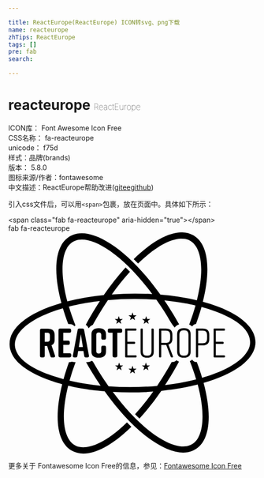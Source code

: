```yaml
---

title: ReactEurope(ReactEurope) ICON转svg、png下载
name: reacteurope
zhTips: ReactEurope
tags: []
pre: fab
search: 

---
```


# reacteurope  <small style="font-size: 60%;font-weight: 100">ReactEurope</small>


<div class="detail-page">
<p>
<span>
ICON库：
<span class="badge-secondary badge">Font Awesome Icon Free</span> 
</span>
<br/>
<span>
CSS名称：
<span class="badge-secondary badge">fa-reacteurope</span> 
</span>
<br/>
<span>
unicode：
<span class="badge-secondary badge">f75d</span> 
<copy-btn content='f75d' btn-title=""></copy-btn>
<copy-btn :content='String.fromCodePoint(parseInt("f75d", 16))' btn-title="复制U"></copy-btn>
</span><br/><span>样式：<span class="badge-light badge">品牌(brands)</span></span>
<br/>
<span>
版本：
<span class="badge-secondary badge">5.8.0</span> 
</span>
<br/>
<span>图标来源/作者：<span class="badge-light badge">fontawesome</span></span> 
<br/>
<span class="zh-detail">中文描述：<span class="badge-primary badge">ReactEurope</span><span class="help-link"><span>帮助改进</span>(<a href="https://gitee.com/liuwave/icon-helper/edit/master/json/fontawesome/brands/reacteurope.json" target="_blank" rel="noopener noreferrer">gitee</a><a href="https://github.com/liuwave/icon-helper/edit/master/json/fontawesome/brands/reacteurope.json" target="_blank" rel="noopener noreferrer">github</a></span>)</span><br/>
</p>
</div>
<div class="alert alert-dark">
  <i class="fab fa-reacteurope fa-xs"></i>
  <i class="fab fa-reacteurope fa-sm"></i>
  <i class="fab fa-reacteurope fa-lg"></i>
  <i class="fab fa-reacteurope fa-2x"></i>
  <i class="fab fa-reacteurope fa-3x"></i>
  <i class="fab fa-reacteurope fa-5x"></i>
  <i class="fab fa-reacteurope fa-7x"></i>
</div>
<div>
  <p>引入css文件后，可以用<code>&lt;span&gt;</code>包裹，放在页面中。具体如下所示：    
  </p>
  <div class="alert alert-primary" style="font-size: 14px">
    &lt;span class="fab fa-reacteurope" aria-hidden="true"&gt;&lt;/span&gt;
    <copy-btn content='<span class="fab fa-reacteurope" aria-hidden="true"></span>'></copy-btn>
  </div>
  <div class="alert alert-secondary">
    <i class="fab fa-reacteurope"
    style="font-size: 24px"
    aria-hidden="true"></i> fab fa-reacteurope
    <copy-btn content="fab fa-reacteurope" btn-title="复制图标名称"></copy-btn>
  </div>
</div>
<div id="svg" class="svg-wrap">
<svg xmlns="http://www.w3.org/2000/svg" viewBox="0 0 576 512"><path d="M250.6 211.74l5.8-4.1 5.8 4.1-2.1-6.8 5.7-4.3-7.1-.1-2.3-6.8-2.3 6.8-7.2.1 5.7 4.3zm63.7 0l5.8-4.1 5.8 4.1-2.1-6.8 5.7-4.3-7.2-.1-2.3-6.8-2.3 6.8-7.2.1 5.7 4.3zm-91.3 50.5h-3.4c-4.8 0-3.8 4-3.8 12.1 0 4.7-2.3 6.1-5.8 6.1s-5.8-1.4-5.8-6.1v-36.6c0-4.7 2.3-6.1 5.8-6.1s5.8 1.4 5.8 6.1c0 7.2-.7 10.5 3.8 10.5h3.4c4.7-.1 3.8-3.9 3.8-12.3 0-9.9-6.7-14.1-16.8-14.1h-.2c-10.1 0-16.8 4.2-16.8 14.1V276c0 10.4 6.7 14.1 16.8 14.1h.2c10.1 0 16.8-3.8 16.8-14.1 0-9.86 1.1-13.76-3.8-13.76zm-80.7 17.4h-14.7v-19.3H139c2.5 0 3.8-1.3 3.8-3.8v-2.1c0-2.5-1.3-3.8-3.8-3.8h-11.4v-18.3H142c2.5 0 3.8-1.3 3.8-3.8v-2.1c0-2.5-1.3-3.8-3.8-3.8h-21.7c-2.4-.1-3.7 1.3-3.7 3.8v59.1c0 2.5 1.3 3.8 3.8 3.8h21.9c2.5 0 3.8-1.3 3.8-3.8v-2.1c0-2.5-1.3-3.8-3.8-3.8zm-42-18.5c4.6-2 7.3-6 7.3-12.4v-11.9c0-10.1-6.7-14.1-16.8-14.1H77.4c-2.5 0-3.8 1.3-3.8 3.8v59.1c0 2.5 1.3 3.8 3.8 3.8h3.4c2.5 0 3.8-1.3 3.8-3.8v-22.9h5.6l7.4 23.5a4.1 4.1 0 0 0 4.3 3.2h3.3c2.8 0 4-1.8 3.2-4.4zm-3.8-14c0 4.8-2.5 6.1-6.1 6.1h-5.8v-20.9h5.8c3.6 0 6.1 1.3 6.1 6.1zM176 226a3.82 3.82 0 0 0-4.2-3.4h-6.9a3.68 3.68 0 0 0-4 3.4l-11 59.2c-.5 2.7.9 4.1 3.4 4.1h3a3.74 3.74 0 0 0 4.1-3.5l1.8-11.3h12.2l1.8 11.3a3.74 3.74 0 0 0 4.1 3.5h3.5c2.6 0 3.9-1.4 3.4-4.1zm-12.3 39.3l4.7-29.7 4.7 29.7zm89.3 20.2v-53.2h7.5c2.5 0 3.8-1.3 3.8-3.8v-2.1c0-2.5-1.3-3.8-3.8-3.8h-25.8c-2.5 0-3.8 1.3-3.8 3.8v2.1c0 2.5 1.3 3.8 3.8 3.8h7.3v53.2c0 2.5 1.3 3.8 3.8 3.8h3.4c2.5.04 3.8-1.3 3.8-3.76zm248-.8h-19.4V258h16.1a1.89 1.89 0 0 0 2-2v-.8a1.89 1.89 0 0 0-2-2h-16.1v-25.8h19.1a1.89 1.89 0 0 0 2-2v-.8a1.77 1.77 0 0 0-2-1.9h-22.2a1.62 1.62 0 0 0-2 1.8v63a1.81 1.81 0 0 0 2 1.9H501a1.81 1.81 0 0 0 2-1.9v-.8a1.84 1.84 0 0 0-2-1.96zm-93.1-62.9h-.8c-10.1 0-15.3 4.7-15.3 14.1V276c0 9.3 5.2 14.1 15.3 14.1h.8c10.1 0 15.3-4.8 15.3-14.1v-40.1c0-9.36-5.2-14.06-15.3-14.06zm10.2 52.4c-.1 8-3 11.1-10.5 11.1s-10.5-3.1-10.5-11.1v-36.6c0-7.9 3-11.1 10.5-11.1s10.5 3.2 10.5 11.1zm-46.5-14.5c6.1-1.6 9.2-6.1 9.2-13.3v-9.7c0-9.4-5.2-14.1-15.3-14.1h-13.7a1.81 1.81 0 0 0-2 1.9v63a1.81 1.81 0 0 0 2 1.9h1.2a1.74 1.74 0 0 0 1.9-1.9v-26.9h11.6l10.4 27.2a2.32 2.32 0 0 0 2.3 1.5h1.5c1.4 0 2-1 1.5-2.3zm-6.4-3.9H355v-28.5h10.2c7.5 0 10.5 3.1 10.5 11.1v6.4c0 7.84-3 11.04-10.5 11.04zm85.9-33.1h-13.7a1.62 1.62 0 0 0-2 1.8v63a1.81 1.81 0 0 0 2 1.9h1.2a1.74 1.74 0 0 0 1.9-1.9v-26.1h10.6c10.1 0 15.3-4.8 15.3-14.1v-10.5c0-9.4-5.2-14.1-15.3-14.1zm10.2 22.8c0 7.9-3 11.1-10.5 11.1h-10.2v-29.2h10.2c7.5-.1 10.5 3.1 10.5 11zM259.5 308l-2.3-6.8-2.3 6.8-7.1.1 5.7 4.3-2.1 6.8 5.8-4.1 5.8 4.1-2.1-6.8 5.7-4.3zm227.6-136.1a364.42 364.42 0 0 0-35.6-11.3c19.6-78 11.6-134.7-22.3-153.9C394.7-12.66 343.3 11 291 61.94q5.1 4.95 10.2 10.2c82.5-80 119.6-53.5 120.9-52.8 22.4 12.7 36 55.8 15.5 137.8a587.83 587.83 0 0 0-84.6-13C281.1 43.64 212.4 2 170.8 2 140 2 127 23 123.2 29.74c-18.1 32-13.3 84.2.1 133.8-70.5 20.3-120.7 54.1-120.3 95 .5 59.6 103.2 87.8 122.1 92.8-20.5 81.9-10.1 135.6 22.3 153.9 28 15.8 75.1 6 138.2-55.2q-5.1-4.95-10.2-10.2c-82.5 80-119.7 53.5-120.9 52.8-22.3-12.6-36-55.6-15.5-137.9 12.4 2.9 41.8 9.5 84.6 13 71.9 100.4 140.6 142 182.1 142 30.8 0 43.8-21 47.6-27.7 18-31.9 13.3-84.1-.1-133.8 152.3-43.8 156.2-130.2 33.9-176.3zM135.9 36.84c2.9-5.1 11.9-20.3 34.9-20.3 36.8 0 98.8 39.6 163.3 126.2a714 714 0 0 0-93.9.9 547.76 547.76 0 0 1 42.2-52.4Q277.3 86 272.2 81a598.25 598.25 0 0 0-50.7 64.2 569.69 569.69 0 0 0-84.4 14.6c-.2-1.4-24.3-82.2-1.2-123zm304.8 438.3c-2.9 5.1-11.8 20.3-34.9 20.3-36.7 0-98.7-39.4-163.3-126.2a695.38 695.38 0 0 0 93.9-.9 547.76 547.76 0 0 1-42.2 52.4q5.1 5.25 10.2 10.2a588.47 588.47 0 0 0 50.7-64.2c47.3-4.7 80.3-13.5 84.4-14.6 22.7 84.4 4.5 117 1.2 123zm9.1-138.6c-3.6-11.9-7.7-24.1-12.4-36.4a12.67 12.67 0 0 1-10.7-5.7l-.1.1a19.61 19.61 0 0 1-5.4 3.6c5.7 14.3 10.6 28.4 14.7 42.2a535.3 535.3 0 0 1-72 13c3.5-5.3 17.2-26.2 32.2-54.2a24.6 24.6 0 0 1-6-3.2c-1.1 1.2-3.6 4.2-10.9 4.2-6.2 11.2-17.4 30.9-33.9 55.2a711.91 711.91 0 0 1-112.4 1c-7.9-11.2-21.5-31.1-36.8-57.8a21 21 0 0 1-3-1.5c-1.9 1.6-3.9 3.2-12.6 3.2 6.3 11.2 17.5 30.7 33.8 54.6a548.81 548.81 0 0 1-72.2-11.7q5.85-21 14.1-42.9c-3.2 0-5.4.2-8.4-1a17.58 17.58 0 0 1-6.9 1c-4.9 13.4-9.1 26.5-12.7 39.4C-31.7 297-12.1 216 126.7 175.64c3.6 11.9 7.7 24.1 12.4 36.4 10.4 0 12.9 3.4 14.4 5.3a12 12 0 0 1 2.3-2.2c-5.8-14.7-10.9-29.2-15.2-43.3 7-1.8 32.4-8.4 72-13-15.9 24.3-26.7 43.9-32.8 55.3a14.22 14.22 0 0 1 6.4 8 23.42 23.42 0 0 1 10.2-8.4c6.5-11.7 17.9-31.9 34.8-56.9a711.72 711.72 0 0 1 112.4-1c31.5 44.6 28.9 48.1 42.5 64.5a21.42 21.42 0 0 1 10.4-7.4c-6.4-11.4-17.6-31-34.3-55.5 40.4 4.1 65 10 72.2 11.7-4 14.4-8.9 29.2-14.6 44.2a20.74 20.74 0 0 1 6.8 4.3l.1.1a12.72 12.72 0 0 1 8.9-5.6c4.9-13.4 9.2-26.6 12.8-39.5a359.71 359.71 0 0 1 34.5 11c106.1 39.9 74 87.9 72.6 90.4-19.8 35.1-80.1 55.2-105.7 62.5zm-114.4-114h-1.2a1.74 1.74 0 0 0-1.9 1.9v49.8c0 7.9-2.6 11.1-10.1 11.1s-10.1-3.1-10.1-11.1v-49.8a1.69 1.69 0 0 0-1.9-1.9H309a1.81 1.81 0 0 0-2 1.9v51.5c0 9.6 5 14.1 15.1 14.1h.4c10.1 0 15.1-4.6 15.1-14.1v-51.5a2 2 0 0 0-2.2-1.9zM321.7 308l-2.3-6.8-2.3 6.8-7.1.1 5.7 4.3-2.1 6.8 5.8-4.1 5.8 4.1-2.1-6.8 5.7-4.3zm-31.1 7.4l-2.3-6.8-2.3 6.8-7.1.1 5.7 4.3-2.1 6.8 5.8-4.1 5.8 4.1-2.1-6.8 5.7-4.3zm5.1-30.8h-19.4v-26.7h16.1a1.89 1.89 0 0 0 2-2v-.8a1.89 1.89 0 0 0-2-2h-16.1v-25.8h19.1a1.89 1.89 0 0 0 2-2v-.8a1.77 1.77 0 0 0-2-1.9h-22.2a1.81 1.81 0 0 0-2 1.9v63a1.81 1.81 0 0 0 2 1.9h22.5a1.77 1.77 0 0 0 2-1.9v-.8a1.83 1.83 0 0 0-2-2.06zm-7.4-99.4L286 192l-7.1.1 5.7 4.3-2.1 6.8 5.8-4.1 5.8 4.1-2.1-6.8 5.7-4.3-7.1-.1z"/></svg>
</div>
<detail full-name='fa-reacteurope'></detail>
    
<div><p>更多关于  Fontawesome Icon Free的信息，参见：<a target="_blank" href="https://iconhelper.cn/fontawesome.html">Fontawesome Icon Free</a>
</p></div>
